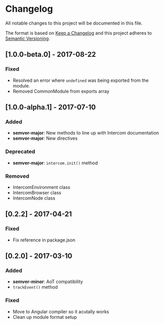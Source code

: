 # Changelog
All notable changes to this project will be documented in this file.

The format is based on [Keep a Changelog](http://keepachangelog.com/en/1.0.0/)
and this project adheres to [Semantic Versioning](http://semver.org/spec/v2.0.0.html).

## [1.0.0-beta.0] - 2017-08-22
### Fixed
- Resolved an error where `undefined` was being exported from the module.
- Removed CommonModule from exports array

## [1.0.0-alpha.1] - 2017-07-10
### Added
- **semver-major**: New methods to line up with Intercom documentation
- **semver-major**: New directives

### Deprecated
- **semver-major**: `intercom.init()` method

### Removed
- IntercomEnvironment class
- IntercomBrowser class
- IntercomNode class


## [0.2.2] - 2017-04-21
### Fixed
- Fix reference in package.json


## [0.2.0] - 2017-03-10
### Added
- **semver-minor**: AoT compatibility
- `trackEvent()` method

### Fixed
- Move to Angular compiler so it acutally works
- Clean up module format setup